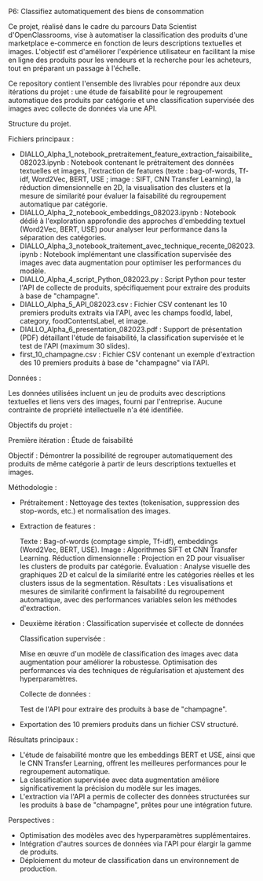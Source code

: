 P6: Classifiez automatiquement des biens de consommation


Ce projet, réalisé dans le cadre du parcours Data Scientist d'OpenClassrooms, vise à automatiser la classification des produits d'une marketplace e-commerce en fonction de leurs descriptions textuelles et images. L'objectif est d'améliorer l'expérience utilisateur en facilitant la mise en ligne des produits pour les vendeurs et la recherche pour les acheteurs, tout en préparant un passage à l'échelle.

Ce repository contient l'ensemble des livrables pour répondre aux deux itérations du projet : une étude de faisabilité pour le regroupement automatique des produits par catégorie et une classification supervisée des images avec collecte de données via une API.

Structure du projet.


Fichiers principaux :

- DIALLO_Alpha_1_notebook_pretraitement_feature_extraction_faisaibilite_082023.ipynb : Notebook contenant le prétraitement des données textuelles et images, l'extraction de features (texte : bag-of-words, Tf-idf, Word2Vec, BERT, USE ; image : SIFT, CNN Transfer Learning), la réduction dimensionnelle en 2D, la visualisation des clusters et la mesure de similarité pour évaluer la faisabilité du regroupement automatique par catégorie.
- DIALLO_Alpha_2_notebook_embeddings_082023.ipynb : Notebook dédié à l'exploration approfondie des approches d'embedding textuel (Word2Vec, BERT, USE) pour analyser leur performance dans la séparation des catégories.
- DIALLO_Alpha_3_notebook_traitement_avec_technique_recente_082023.ipynb : Notebook implémentant une classification supervisée des images avec data augmentation pour optimiser les performances du modèle.
- DIALLO_Alpha_4_script_Python_082023.py : Script Python pour tester l'API de collecte de produits, spécifiquement pour extraire des produits à base de "champagne".
- DIALLO_Alpha_5_API_082023.csv : Fichier CSV contenant les 10 premiers produits extraits via l'API, avec les champs foodId, label, category, foodContentsLabel, et image.
- DIALLO_Alpha_6_presentation_082023.pdf : Support de présentation (PDF) détaillant l'étude de faisabilité, la classification supervisée et le test de l'API (maximum 30 slides).
- first_10_champagne.csv : Fichier CSV contenant un exemple d'extraction des 10 premiers produits à base de "champagne" via l'API.

Données :

Les données utilisées incluent un jeu de produits avec descriptions textuelles et liens vers des images, fourni par l'entreprise. Aucune contrainte de propriété intellectuelle n'a été identifiée.

Objectifs du projet :

Première itération : Étude de faisabilité

Objectif : Démontrer la possibilité de regrouper automatiquement des produits de même catégorie à partir de leurs descriptions textuelles et images.

Méthodologie :

- Prétraitement : Nettoyage des textes (tokenisation, suppression des stop-words, etc.) et normalisation des images.
- Extraction de features :

  Texte : Bag-of-words (comptage simple, Tf-idf), embeddings (Word2Vec, BERT, USE).
  Image : Algorithmes SIFT et CNN Transfer Learning.
  Réduction dimensionnelle : Projection en 2D pour visualiser les clusters de produits par catégorie.
  Évaluation : Analyse visuelle des graphiques 2D et calcul de la similarité entre les catégories réelles et les clusters issus de la segmentation.
  Résultats : Les visualisations et mesures de similarité confirment la faisabilité du regroupement automatique, avec des performances variables selon les méthodes d'extraction.

- Deuxième itération : Classification supervisée et collecte de données

  Classification supervisée :

    Mise en œuvre d'un modèle de classification des images avec data augmentation pour améliorer la robustesse.
    Optimisation des performances via des techniques de régularisation et ajustement des hyperparamètres.

  Collecte de données :

    Test de l'API pour extraire des produits à base de "champagne".

- Exportation des 10 premiers produits dans un fichier CSV structuré.


Résultats principaux :

- L'étude de faisabilité montre que les embeddings BERT et USE, ainsi que le CNN Transfer Learning, offrent les meilleures performances pour le regroupement automatique.
- La classification supervisée avec data augmentation améliore significativement la précision du modèle sur les images.
- L'extraction via l'API a permis de collecter des données structurées sur les produits à base de "champagne", prêtes pour une intégration future.

Perspectives :

- Optimisation des modèles avec des hyperparamètres supplémentaires.
- Intégration d'autres sources de données via l'API pour élargir la gamme de produits.
- Déploiement du moteur de classification dans un environnement de production.

